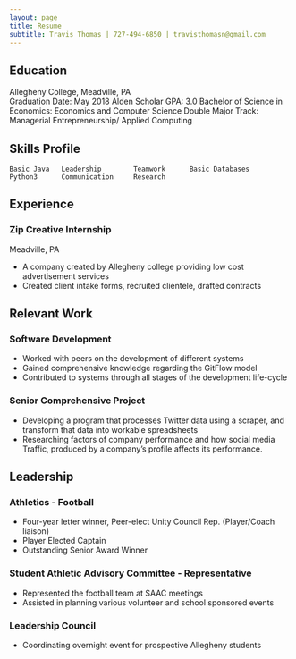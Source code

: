 ```yaml
---
layout: page
title: Resume
subtitle: Travis Thomas | 727-494-6850 | travisthomasn@gmail.com
---
```

## Education
Allegheny College, Meadville, PA                                                                                                        
Graduation Date: May 2018
Alden Scholar
GPA: 3.0
Bachelor of Science in Economics: Economics and Computer Science Double Major
Track: Managerial Entrepreneurship/ Applied Computing
## Skills Profile
	Basic Java 	 Leadership		   Teamwork		 Basic Databases
	Python3 	 Communication	   Research
## Experience
### Zip Creative Internship
Meadville, PA
-	A company created by Allegheny college providing low cost advertisement services
-	Created client intake forms, recruited clientele, drafted contracts
## Relevant Work
### Software Development
-	Worked with peers on the development of different systems
-	Gained comprehensive knowledge regarding the GitFlow model
-	Contributed to systems through all stages of the development life-cycle
### Senior Comprehensive Project
-	Developing a program that processes Twitter data using a scraper, and transform that data into workable spreadsheets
-	Researching factors of company performance and how social media Traffic, produced by a company’s profile affects its performance.
## Leadership
### Athletics - Football
-	Four-year letter winner, Peer-elect Unity Council Rep. (Player/Coach liaison)
-	Player Elected Captain
-	Outstanding Senior Award Winner
### Student Athletic Advisory Committee - Representative
-	Represented the football team at SAAC meetings
-	Assisted in planning various volunteer and school sponsored events
### Leadership Council
-	Coordinating overnight event for prospective Allegheny students
